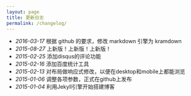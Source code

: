 ```yaml
---
layout: page
title: 更新日志
permalink: /changelog/
---
```

* _2016-03-17_ 根据 github 的要求，修改 markdown 引擎为 kramdown
* _2015-08-27_ 上新版！上新版！上新版！
* _2015-02-25_ 添加disqus的评论功能
* _2015-02-16_ 添加百度统计工具
* _2015-02-13_ 对布局做响应式修改，以便在desktop和mobile上都能浏览
* _2015-01-06_ 调整各项参数，正式在github上发布
* _2015-01-04_ 利用Jekyll引擎开始搭建博客
